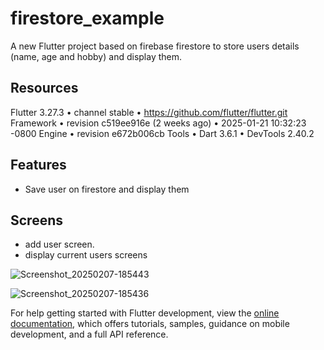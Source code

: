 # firestore_example

A new Flutter project based on firebase firestore to store users details (name, age and hobby) and display them.

## Resources

Flutter 3.27.3 • channel stable • https://github.com/flutter/flutter.git
Framework • revision c519ee916e (2 weeks ago) • 2025-01-21 10:32:23 -0800
Engine • revision e672b006cb
Tools • Dart 3.6.1 • DevTools 2.40.2

## Features

- Save user on firestore and display them

## Screens 

- add user screen.
- display current users screens

![Screenshot_20250207-185443](https://github.com/user-attachments/assets/0fcb58b8-d701-4a3a-a9d4-dbe21c5676c5)


![Screenshot_20250207-185436](https://github.com/user-attachments/assets/c12aa147-672d-40ba-87a5-628ac926e765)


For help getting started with Flutter development, view the
[online documentation](https://docs.flutter.dev/), which offers tutorials,
samples, guidance on mobile development, and a full API reference.
